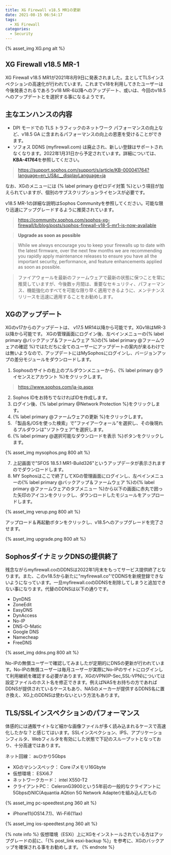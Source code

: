 ```yaml
---
title: XG Firewall v18.5 MR1の更新
date: 2021-08-15 06:54:17
tags:
  - XG Firewall
categories:
  - Security
---
```


{% asset_img XG.png alt %}

## XG Firewall v18.5 MR-1

XG Firewall v18.5 MR1が2021年8月9日に発表されました。主としてTLSインスペクションの高速化が行われています。これまでv18を利用してきたユーザーは今後発表されるであろうv18 MR-6以降へのアップデート、或いは、今回のv18.5へのアップデートとを選択する事になるようです。
<!-- more -->

## 主なエンハンスの内容

- DPI モードでの TLS トラフィックのネットワーク パフォーマンスの向上など、v18.5 GA に含まれるパフォーマンスの向上の恩恵を受けることができます。
- ソフォス DDNS (myfirewall.com) は廃止され、新しい登録はサポートされなくなります。2022年1月31日から予定されています。詳細については、**KBA-41764**を参照してください。
> https://support.sophos.com/support/s/article/KB-000041764?language=en_US&c__displayLanguage=ja

なお、XGのメニューには {% label primary @ゼロデイ対策 %}という項目が加えられていますが、個別のサブスクリプションライセンスが必要です。

v18.5 MR-1の詳細な説明はSophos Communityを参照してください。可能な限り迅速にアップグレードするように推奨されています。
> https://community.sophos.com/sophos-xg-firewall/b/blog/posts/sophos-firewall-v18-5-mr1-is-now-available

>**Upgrade as soon as possible**

>While we always encourage you to keep your firewalls up to date with the latest firmware, over the next few months we are recommending you rapidly apply maintenance releases to ensure you have all the important security, performance, and feature enhancements applied as soon as possible.

>ファイアウォールを最新のファームウェアで最新の状態に保つことを常に推奨していますが、今後数ヶ月間は、重要なセキュリティ、パフォーマンス、機能強化のすべてを可能な限り早く適用できるように、メンテナンスリリースを迅速に適用することをお勧めします。

## XGのアップデート

XGのv17からのアップデートは、 v17.5 MR14以降から可能です。XGv18はMR-3以降から可能です。
XGの管理画面にログイン後、左ペインメニューの{% label primary @バックアップ＆ファームウェア %}の{% label primary @ファームウェアの確認 %}ではただちに全てのユーザーにアップデートの案内が来るわけでは無いようなので、アップデートにはMySophosにログインし、バージョンアップの差分モジュールをダウンロードします。

1. Sophosのサイトの右上のプルダウンメニューから、{% label primary @ライセンスとアカウント %}をクリックします。
 > https://www.sophos.com/ja-jp.aspx
2. Sophos IDをお持ちでなければIDを作成します。
3. ログイン後、{% label primary @Network Protection %}をクリックします。
4. {% label primary @ファームウェアの更新 %}をクリックします。
5. 「製品名/OSを使った検索」で”ファイアーウォール”を選択し、その後現れるプルダウンは"ソフトウェア"を選択します。
6. {% label primary @選択可能なダウンロードを表示 %}ボタンをクリックします。

{% asset_img mysophos.png 800 alt %}

7. 上記画面で"SFOS 18.5.1 MR1-Build326"というアップデータが表示されますのでダウンロードします。
8. MY Sophosはここで終了してXGの管理画面にログインし、左ペインメニューの{% label primary @バックアップ＆ファームウェア %}の{% label primary @ファームウェアのタブメニュー %}から以下の画面に赤丸で囲った矢印のアイコンをクリックし、ダウンロードしたモジュールをアップロードします。

{% asset_img verup.png 800 alt %}

アップロード＆再起動ボタンをクリックし、v18.5へのアップグレードを完了させます。

{% asset_img upgrade.png 800 alt %}

## SophosダイナミックDNSの提供終了

残念ながらmyfirewall.coのDDNSは2022年1月末をもってサービス提供終了となります。また、このv18.5から新たに"myfirewall.co"でDDNSを新規登録できないようになっています。一旦myfirewall.coのDDNSを削除してしまうと追加できない事になります。代替のDDNSは以下の通りです。

- DynDNS
- ZoneEdit
- EasyDNS
- DynAccess
- No-IP
- DNS-O-Matic
- Google DNS
- Namecheap
- FreeDNS

{% asset_img ddns.png 800 alt %}

No-IPの無償ユーザーで確認してみましたが定期的にDNSの更新が行われています。No-IPの無償ユーザーは毎月ユーザーが実際にNo-IPのサイトにログインして利用継続を確認する必要があります。XGのVPN(IP-Sec,SSL-VPN)については設定ファイルのホスト名を修正できます。例えばNASをお持ちの方であればDDNSが提供されているケースもあり、NASのメーカーが提供するDDNS名に置き換え、XG上のDDNSは使わないという方法もあります。

## TLS/SSLインスペクションのパフォーマンス

体感的には通販サイトなど細かな画像ファイルが多く読み込まれるケースで高速化したかな？と感じてはいます。SSLインスペクション、IPS、アプリケーションフィルタ、Webフィルタを有効にした状態で下記のスループットとなっており、十分高速ではあります。

ネット回線： auひかり5Gbps
- XGのマシンスペック： Core i7メモリ16Gbyte
- 仮想環境： ESXi6.7
- ネットワークカード： intel X550-T2
- クライアントPC： CeleronG3900という5年前の一般的なクライアントに5GbpsのNIC(Aquantia AQtion 5G Network Adapter)を組み込んだもの

{% asset_img pc-speedtest.png 360 alt %}

- iPhone11(iOS14.7.1)、Wi-Fi6(11ax)

{% asset_img ios-speedtest.png 360 alt %}


{% note info %}
仮想環境（ESXi）上にXGをインストールされている方はアップグレードの前に、「{% post_link esxi-backup %}」を参考に、XGのバックアップを確保される事をお勧めします。
{% endnote %}